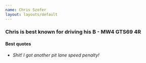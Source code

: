 ```yaml
---
name: Chris Szofer
layout: layouts/default
---
```

### Chris is best known for driving his B - MW4 GTS69 4R


#### Best quotes
- _Shit! I got another pit lane speed penalty!_
